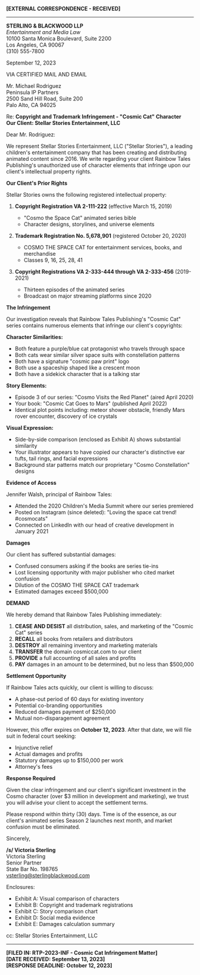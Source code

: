 **[EXTERNAL CORRESPONDENCE - RECEIVED]**

---

**STERLING & BLACKWOOD LLP**  
*Entertainment and Media Law*  
10100 Santa Monica Boulevard, Suite 2200  
Los Angeles, CA 90067  
(310) 555-7800

September 12, 2023

VIA CERTIFIED MAIL AND EMAIL

Mr. Michael Rodriguez  
Peninsula IP Partners  
2500 Sand Hill Road, Suite 200  
Palo Alto, CA 94025

Re: **Copyright and Trademark Infringement - "Cosmic Cat" Character**  
    **Our Client: Stellar Stories Entertainment, LLC**

Dear Mr. Rodriguez:

We represent Stellar Stories Entertainment, LLC ("Stellar Stories"), a leading children's entertainment company that has been creating and distributing animated content since 2016. We write regarding your client Rainbow Tales Publishing's unauthorized use of character elements that infringe upon our client's intellectual property rights.

**Our Client's Prior Rights**

Stellar Stories owns the following registered intellectual property:

1. **Copyright Registration VA 2-111-222** (effective March 15, 2019)
   - "Cosmo the Space Cat" animated series bible
   - Character designs, storylines, and universe elements

2. **Trademark Registration No. 5,678,901** (registered October 20, 2020)
   - COSMO THE SPACE CAT for entertainment services, books, and merchandise
   - Classes 9, 16, 25, 28, 41

3. **Copyright Registrations VA 2-333-444 through VA 2-333-456** (2019-2021)
   - Thirteen episodes of the animated series
   - Broadcast on major streaming platforms since 2020

**The Infringement**

Our investigation reveals that Rainbow Tales Publishing's "Cosmic Cat" series contains numerous elements that infringe our client's copyrights:

**Character Similarities:**
- Both feature a purple/blue cat protagonist who travels through space
- Both cats wear similar silver space suits with constellation patterns
- Both have a signature "cosmic paw print" logo
- Both use a spaceship shaped like a crescent moon
- Both have a sidekick character that is a talking star

**Story Elements:**
- Episode 3 of our series: "Cosmo Visits the Red Planet" (aired April 2020)
- Your book: "Cosmic Cat Goes to Mars" (published April 2022)
- Identical plot points including: meteor shower obstacle, friendly Mars rover encounter, discovery of ice crystals

**Visual Expression:**
- Side-by-side comparison (enclosed as Exhibit A) shows substantial similarity
- Your illustrator appears to have copied our character's distinctive ear tufts, tail rings, and facial expressions
- Background star patterns match our proprietary "Cosmo Constellation" designs

**Evidence of Access**

Jennifer Walsh, principal of Rainbow Tales:
- Attended the 2020 Children's Media Summit where our series premiered
- Posted on Instagram (since deleted): "Loving the space cat trend! #cosmocats"
- Connected on LinkedIn with our head of creative development in January 2021

**Damages**

Our client has suffered substantial damages:
- Confused consumers asking if the books are series tie-ins
- Lost licensing opportunity with major publisher who cited market confusion
- Dilution of the COSMO THE SPACE CAT trademark
- Estimated damages exceed $500,000

**DEMAND**

We hereby demand that Rainbow Tales Publishing immediately:

1. **CEASE AND DESIST** all distribution, sales, and marketing of the "Cosmic Cat" series
2. **RECALL** all books from retailers and distributors
3. **DESTROY** all remaining inventory and marketing materials
4. **TRANSFER** the domain cosmiccat.com to our client
5. **PROVIDE** a full accounting of all sales and profits
6. **PAY** damages in an amount to be determined, but no less than $500,000

**Settlement Opportunity**

If Rainbow Tales acts quickly, our client is willing to discuss:
- A phase-out period of 60 days for existing inventory
- Potential co-branding opportunities
- Reduced damages payment of $250,000
- Mutual non-disparagement agreement

However, this offer expires on **October 12, 2023**. After that date, we will file suit in federal court seeking:
- Injunctive relief
- Actual damages and profits
- Statutory damages up to $150,000 per work
- Attorney's fees

**Response Required**

Given the clear infringement and our client's significant investment in the Cosmo character (over $3 million in development and marketing), we trust you will advise your client to accept the settlement terms.

Please respond within thirty (30) days. Time is of the essence, as our client's animated series Season 2 launches next month, and market confusion must be eliminated.

Sincerely,

**/s/ Victoria Sterling**  
Victoria Sterling  
Senior Partner  
State Bar No. 198765  
vsterling@sterlingblackwood.com

Enclosures:
- Exhibit A: Visual comparison of characters
- Exhibit B: Copyright and trademark registrations
- Exhibit C: Story comparison chart
- Exhibit D: Social media evidence
- Exhibit E: Damages calculation summary

cc: Stellar Stories Entertainment, LLC

---

**[FILED IN: RTP-2023-INF - Cosmic Cat Infringement Matter]**  
**[DATE RECEIVED: September 13, 2023]**  
**[RESPONSE DEADLINE: October 12, 2023]** 